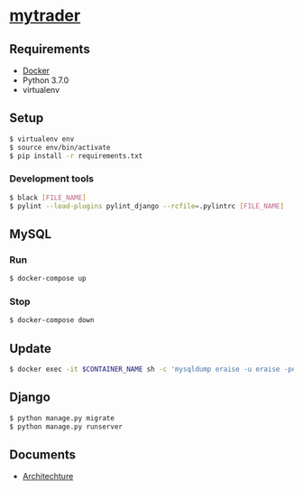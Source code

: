 # [mytrader](https://mytrader-279617.appspot.com/bitbank/)

## Requirements
* [Docker](https://www.docker.com/)
* Python 3.7.0
* virtualenv

## Setup
```sh
$ virtualenv env
$ source env/bin/activate
$ pip install -r requirements.txt
```

### Development tools
```sh
$ black [FILE_NAME]
$ pylint --load-plugins pylint_django --rcfile=.pylintrc [FILE_NAME]
```

## MySQL
### Run
```sh
$ docker-compose up
```

### Stop
```sh
$ docker-compose down
```

## Update
```sh
$ docker exec -it $CONTAINER_NAME sh -c 'mysqldump eraise -u eraise -peraise 2> /dev/null' > sql/init.sql
```

## Django
```sh
$ python manage.py migrate
$ python manage.py runserver
```

## Documents
* [Architechture](https://docs.google.com/presentation/d/1YMLNzz-PrKDV_IeKXlmBPZj72ZlB2rwqpRv3hZfhZWI/edit?usp=sharing)
